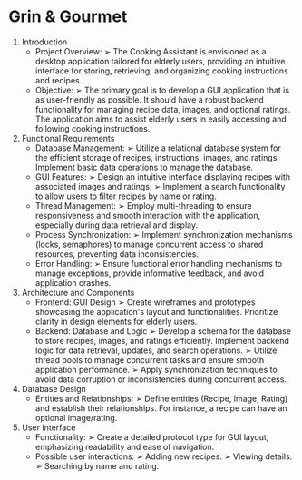 # Grin & Gourmet
1. Introduction
   -	Project Overview:
➢	The Cooking Assistant is envisioned as a desktop application tailored for elderly users, providing an intuitive interface for storing, retrieving, and organizing cooking instructions and recipes.
   -	Objective:
➢	The primary goal is to develop a GUI application that is as user-friendly as possible. It should have a robust backend functionality for managing recipe data, images, and optional ratings. The application aims to assist elderly users in easily accessing and following cooking instructions.
2. Functional Requirements
   -	Database Management:
➢	Utilize a relational database system for the efficient storage of recipes, instructions, images, and ratings. Implement basic data operations to manage the database.
   -	GUI Features:
➢	Design an intuitive interface displaying recipes with associated images and ratings.
➢	 Implement a search functionality to allow users to filter recipes by name or rating.
   -	Thread Management:
➢	Employ multi-threading to ensure responsiveness and smooth interaction with the application, especially during data retrieval and display.
   -	Process Synchronization:
➢	Implement synchronization mechanisms (locks, semaphores) to manage concurrent access to shared resources, preventing data inconsistencies.
   -	Error Handling:
➢	Ensure functional error handling mechanisms to manage exceptions, provide informative feedback, and avoid application crashes.
3. Architecture and Components
   -	Frontend: GUI Design
➢	Create wireframes and prototypes showcasing the application's layout and functionalities. Prioritize clarity in design elements for elderly users.
   -	Backend: Database and Logic
➢	Develop a schema for the database to store recipes, images, and ratings efficiently. Implement backend logic for data retrieval, updates, and search operations.
➢	Utilize thread pools to manage concurrent tasks and ensure smooth application performance.
➢	Apply synchronization techniques to avoid data corruption or inconsistencies during concurrent access.
4. Database Design
   -	Entities and Relationships:
➢	Define entities (Recipe, Image, Rating) and establish their relationships. For instance, a recipe can have an optional image/rating.
5. User Interface
   -	Functionality:
➢	Create a detailed protocol type for GUI layout, emphasizing readability and ease of navigation.
   -	Possible user interactions:
➢	Adding new recipes.
➢	Viewing details.
➢	Searching by name and rating.
